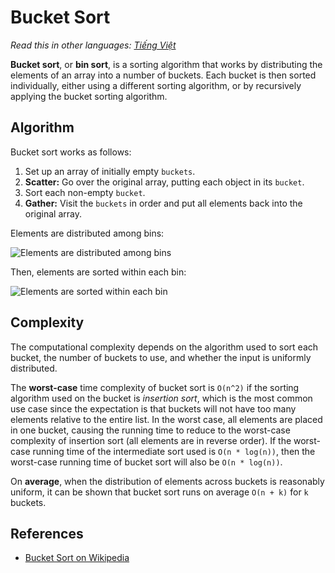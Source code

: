 # Bucket Sort

_Read this in other languages:_
[_Tiếng Việt_](README.md)

**Bucket sort**, or **bin sort**, is a sorting algorithm that works by distributing the elements of an array into a number of buckets. Each bucket is then sorted individually, either using a different sorting algorithm, or by recursively applying the bucket sorting algorithm.

## Algorithm

Bucket sort works as follows:

1. Set up an array of initially empty `buckets`.
2. **Scatter:** Go over the original array, putting each object in its `bucket`.
3. Sort each non-empty `bucket`.
4. **Gather:** Visit the `buckets` in order and put all elements back into the original array.

Elements are distributed among bins:

![Elements are distributed among bins](./images/bucket_sort_1.png)

Then, elements are sorted within each bin:

![Elements are sorted within each bin](./images/bucket_sort_2.png)

## Complexity

The computational complexity depends on the algorithm used to sort each bucket, the number of buckets to use, and whether the input is uniformly distributed.

The **worst-case** time complexity of bucket sort is
`O(n^2)` if the sorting algorithm used on the bucket is _insertion sort_, which is the most common use case since the expectation is that buckets will not have too many elements relative to the entire list. In the worst case, all elements are placed in one bucket, causing the running time to reduce to the worst-case complexity of insertion sort (all elements are in reverse order). If the worst-case running time of the intermediate sort used is `O(n * log(n))`, then the worst-case running time of bucket sort will also be
`O(n * log(n))`.

On **average**, when the distribution of elements across buckets is reasonably uniform, it can be shown that bucket sort runs on average `O(n + k)` for `k` buckets.

## References

- [Bucket Sort on Wikipedia](https://en.wikipedia.org/wiki/Bucket_sort)
